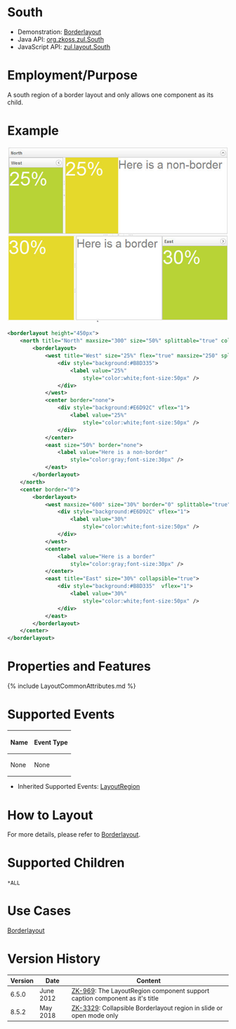 

# South

- Demonstration:
  [Borderlayout](http://www.zkoss.org/zkdemo/layout/border_layout)
- Java API: [org.zkoss.zul.South](https://www.zkoss.org/javadoc/latest/zk/org/zkoss/zul/South.html)
- JavaScript API: [zul.layout.South](https://www.zkoss.org/javadoc/latest/jsdoc/classes/zul.layout.South.html)


# Employment/Purpose

A south region of a border layout and only allows one component as its
child.

# Example

![](/zk_component_ref/images/ZKCompRef_Borderlayout.jpg)

```xml
<borderlayout height="450px">
    <north title="North" maxsize="300" size="50%" splittable="true" collapsible="true">
        <borderlayout>
            <west title="West" size="25%" flex="true" maxsize="250" splittable="true" collapsible="true">
                <div style="background:#B8D335">
                    <label value="25%"
                        style="color:white;font-size:50px" />
                </div>
            </west>
            <center border="none">
                <div style="background:#E6D92C" vflex="1">
                    <label value="25%"
                        style="color:white;font-size:50px" />
                </div>
            </center>
            <east size="50%" border="none">
                <label value="Here is a non-border"
                    style="color:gray;font-size:30px" />
            </east>
        </borderlayout>
    </north>
    <center border="0">
        <borderlayout>
            <west maxsize="600" size="30%" border="0" splittable="true">
                <div style="background:#E6D92C" vflex="1">
                    <label value="30%"
                        style="color:white;font-size:50px" />
                </div>
            </west>
            <center>
                <label value="Here is a border"
                    style="color:gray;font-size:30px" />
            </center>
            <east title="East" size="30%" collapsible="true">
                <div style="background:#B8D335"  vflex="1">
                    <label value="30%"
                        style="color:white;font-size:50px" />
                </div>
            </east>
        </borderlayout>
    </center>
</borderlayout>
```

# Properties and Features

{% include LayoutCommonAttributes.md %}

# Supported Events

<table>
<thead>
<tr class="header">
<th><center>
<p>Name</p>
</center></th>
<th><center>
<p>Event Type</p>
</center></th>
</tr>
</thead>
<tbody>
<tr class="odd">
<td><p>None</p></td>
<td><p>None</p></td>
</tr>
</tbody>
</table>

- Inherited Supported Events: [ LayoutRegion]({{site.baseurl}}/zk_component_ref/layoutregion#Supported_Events)

# How to Layout

For more details, please refer to
[Borderlayout]({{site.baseurl}}/zk_component_ref/borderlayout#How_to_Layout).

# Supported Children

`*ALL`

# Use Cases

[Borderlayout]({{site.baseurl}}/zk_component_ref/borderlayout#Use_Cases)

# Version History



| Version | Date      | Content                                                                                                              |
|---------|-----------|----------------------------------------------------------------------------------------------------------------------|
| 6.5.0   | June 2012 | [ZK-969](http://tracker.zkoss.org/browse/ZK-969): The LayoutRegion component support caption component as it's title |
| 8.5.2   | May 2018  | [ZK-3329](http://tracker.zkoss.org/browse/ZK-3329): Collapsible Borderlayout region in slide or open mode only       |


